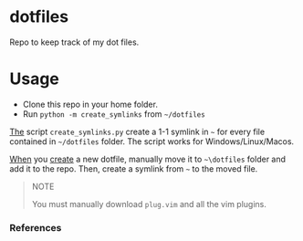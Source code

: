 # dotfiles

Repo to keep track of my dot files.

# Usage

- Clone this repo in your home folder.
- Run `python -m create_symlinks` from `~/dotfiles`

[The][1] script `create_symlinks.py` create a 1-1 symlink in `~` for every
file contained in `~/dotfiles` folder. The script works for
Windows/Linux/Macos.

[When][3] you [create][2] a new dotfile, manually move it to `~\dotfiles`
folder and add it to the repo. Then, create a symlink from `~` to the moved
file.

> NOTE
>
> You must manually download `plug.vim` and all the vim plugins.

### References

[1]: C:\Users\yt75534\cazo.md
[2]: https://google.com
[3]: C:\Users\yt75534\commands.md
